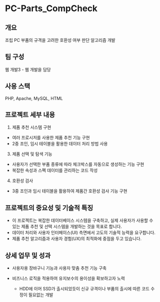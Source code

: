 # PC-Parts_CompCheck

## 개요
조립 PC 부품의 규격을 고려한 호환성 여부 판단 알고리즘 개발

## 팀 구성
웹 개발3 - 웹 개발을 담당

## 사용 스택
PHP, Apache, MySQL, HTML

## 프로젝트 세부 내용
1. 제품 추천 시스템 구현
- 여러 프로시저를 사용한 제품 추천 기능 구현
- 2중 조인, 임시 테이블을 활용한 데이터 처리 방법 사용
3. 제품 선택 및 탐색 기능
- 사용자가 선택한 부품 종류에 따라 체크박스를 자동으로 생성하는 기능 구현
- 복잡한 속성과 스펙 데이터를 관리하는 코드 작성
4. 호환성 검사
- 3중 조인과 임시 테이블을 활용하여 제품간 호환성 검사 기능 구현

## 프로젝트의 중요성 및 기술적 특징
- 이 프로젝트는 복잡한 데이터베이스 시스템을 구축하고, 실제 사용자가 사용할 수 있는 제품 추천 및 선택 시스템을 개발하는 것을 목표로 합니다.
- 데이터 처리와 사용자 인터페이스(UI) 측면에서 고도의 기술적 능력을 요구합니다.
- 제품 추천 알고리즘과 사용자 경험(UX)의 최적화에 중점을 두고 있습니다.

## 상세 업무 및 성과
- 사용자용 장바구니 기능과 사용자 맞춤 추천 기능 구축

- 비즈니스 로직을 적용하여 유지보수의 용이성을 확보하고자 노력
  - HDD에 이어 SSD가 출시되었듯이 신규 규격이나 부품의 출시에 따른 코드 수정이 필요없는 개발
